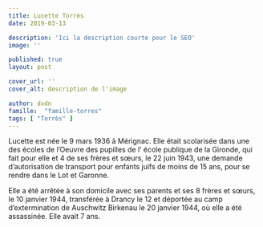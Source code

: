 ```yaml
---
title: Lucette Torrès
date: 2019-03-13

description: 'Ici la description courte pour le SEO'
image: ''

published: true
layout: post

cover_url: ''
cover_alt: description de l'image

author: dvdn
famille:  "famille-torres"
tags: [ "Torrès" ]
---
```


Lucette est née le 9 mars 1936 à Mérignac. Elle était scolarisée dans une des écoles de l’Oeuvre des pupilles de l’ école publique de la Gironde, qui fait pour elle et 4 de ses frères et sœurs, le 22 juin 1943, une demande d’autorisation de transport pour enfants juifs de moins de 15 ans, pour se rendre dans le Lot et Garonne.

Elle a été arrêtée à son domicile avec ses parents et ses 8 frères et sœurs, le 10 janvier 1944, transférée à Drancy le 12 et déportée au camp d’extermination de Auschwitz Birkenau le 20 janvier 1944, où elle a été assassinée. Elle avait 7 ans.